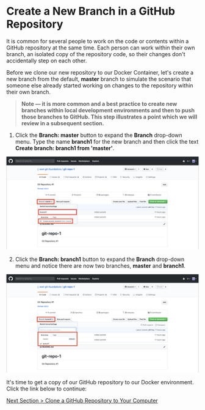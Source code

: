 # Create a New Branch in a GitHub Repository

It is common for several people to work on the code or contents within a GitHub repository at the same time. Each person can work within their own branch, an isolated copy of the repository code, so their changes don't accidentally step on each other.

Before we clone our new repository to our Docker Container, let's create a new branch from the default, **master** branch to simulate the scenario that someone else already started working on changes to the repository within their own branch.

> **Note — it is more common and a best practice to create new branches within local development environments and then to push those branches to GitHub. This step illustrates a point which we will review in a subsequent section.**

1. Click the **Branch: master** button to expand the **Branch** drop-down menu. Type the name **branch1** for the new branch and then click the text **Create branch: branch1 from 'master'**.

![github-new-branch](../images/github-new-branch.png)

2. Click the **Branch: branch1** button to expand the **Branch** drop-down menu and notice there are now two branches, **master** and **branch1**.

![github-branch-list](../images/github-branch-list.png)

It's time to get a copy of our GitHub repository to our Docker environment. Click the link below to continue:

[Next Section > Clone a GitHub Repository to Your Computer](section_5.md "Clone a GitHub Repository to Your Computer")
